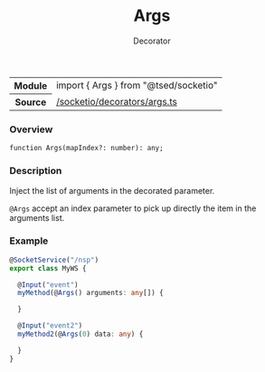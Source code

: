 
<header class="symbol-info-header"><h1 id="args">Args</h1><label class="symbol-info-type-label decorator">Decorator</label></header>
<!-- summary -->
<section class="symbol-info"><table class="is-full-width"><tbody><tr><th>Module</th><td><div class="lang-typescript"><span class="token keyword">import</span> { Args }&nbsp;<span class="token keyword">from</span>&nbsp;<span class="token string">"@tsed/socketio"</span></div></td></tr><tr><th>Source</th><td><a href="https://github.com/Romakita/ts-express-decorators/blob/v4.15.2/src//socketio/decorators/args.ts#L0-L0">/socketio/decorators/args.ts</a></td></tr></tbody></table></section>
<!-- overview -->


### Overview


<pre><code class="typescript-lang ">function <span class="token function">Args</span><span class="token punctuation">(</span>mapIndex?<span class="token punctuation">:</span> <span class="token keyword">number</span><span class="token punctuation">)</span><span class="token punctuation">:</span> <span class="token keyword">any</span><span class="token punctuation">;</span></code></pre>


<!-- Parameters -->

<!-- Description -->


### Description

Inject the list of arguments in the decorated parameter.

`@Args` accept an index parameter to pick up directly the item in the arguments list.

### Example

```typescript
@SocketService("/nsp")
export class MyWS {

  @Input("event")
  myMethod(@Args() arguments: any[]) {

  }

  @Input("event2")
  myMethod2(@Args(0) data: any) {

  }
}
```

<!-- Members -->


